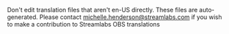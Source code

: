 Don't edit translation files that aren't en-US directly.
These files are auto-generated.
Please contact michelle.henderson@streamlabs.com if you wish to make a contribution to Streamlabs OBS translations 

